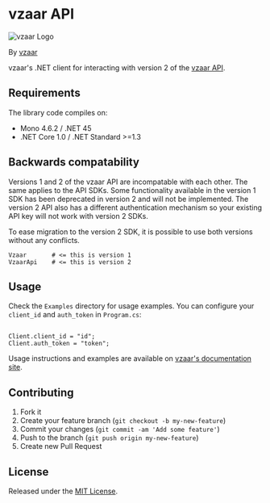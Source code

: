# vzaar API

![vzaar Logo](https://raw.github.com/vzaar/vzaar-api-php/master/vzaar.png)

By [vzaar](http://vzaar.com)

vzaar's .NET client for interacting with version 2 of the [vzaar
API](https://vzaar.readme.io/docs).

## Requirements

The library code compiles on:
- Mono 4.6.2 / .NET 45
- .NET Core 1.0 / .NET Standard >=1.3

## Backwards compatability

Versions 1 and 2 of the vzaar API are incompatable with each other. The same applies to
the API SDKs. Some functionality available in the version 1 SDK has been deprecated in
version 2 and will not be implemented. The version 2 API also has a different
authentication mechanism so your existing API key will not work with version 2 SDKs.

To ease migration to the version 2 SDK, it is possible to use both versions without any
conflicts.

```
Vzaar       # <= this is version 1
VzaarApi    # <= this is version 2
```

## Usage

Check the `Examples` directory for usage examples. You can configure your `client_id` and
`auth_token` in `Program.cs`:

```

Client.client_id = "id";
Client.auth_token = "token";
```

Usage instructions and examples are available on [vzaar's documentation
site](https://vzaar.readme.io).


## Contributing

1. Fork it
2. Create your feature branch (`git checkout -b my-new-feature`)
3. Commit your changes (`git commit -am 'Add some feature'`)
4. Push to the branch (`git push origin my-new-feature`)
5. Create new Pull Request

## License

Released under the [MIT License](http://www.opensource.org/licenses/MIT).
